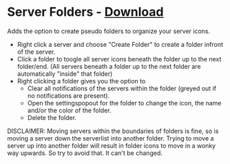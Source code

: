 # Server Folders - [Download](https://raw.githubusercontent.com/mwittrien/BetterDiscordAddons/master/Plugins/ServerFolders/ServerFolders.plugin.js)

Adds the option to create pseudo folders to organize your server icons.

- Right click a server and choose "Create Folder" to create a folder infront of the server.
- Click a folder to toogle all server icons beneath the folder up to the next folder/end. (All servers beneath a folder up to the next folder are automatically "inside" that folder)
- Right clicking a folder gives you the option to 
  - Clear all notifications of the servers within the folder (greyed out if no notifications are present).
  - Open the settingspopout for the folder to change the icon, the name and/or the color of the folder.
  - Delete the folder.

DISCLAIMER: Moving servers within the boundaries of folders is fine, so is moving a server down the serverlist into another folder. Trying to move a server up into another folder will result in folder icons to move in a wonky way upwards. So try to avoid that. It can't be changed.
